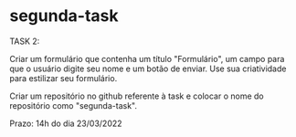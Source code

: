 # segunda-task

TASK 2:

Criar um formulário que contenha um título "Formulário", um campo para que o usuário digite seu nome e um botão de enviar. Use sua criatividade para estilizar seu formulário. 

Criar um repositório no github referente à task e colocar o nome do repositório como "segunda-task".

Prazo: 14h do dia 23/03/2022
